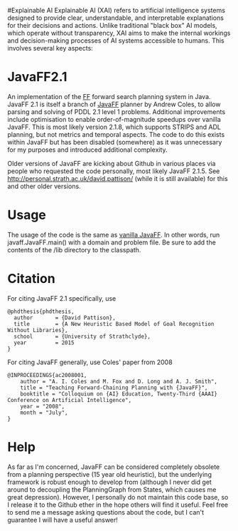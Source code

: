 #Explainable AI
Explainable AI (XAI) refers to artificial intelligence systems designed to provide clear, understandable, and interpretable explanations for their decisions and actions. Unlike traditional "black box" AI models, which operate without transparency, XAI aims to make the internal workings and decision-making processes of AI systems accessible to humans. This involves several key aspects:


# JavaFF2.1
An implementation of the [FF](https://fai.cs.uni-saarland.de/hoffmann/ff.html) forward search planning system in Java. JavaFF 2.1 is itself a branch of [JavaFF](https://nms.kcl.ac.uk/planning/software/javaff.html) planner by Andrew Coles, to allow parsing and solving of PDDL 2.1 level 1 problems. Additional improvements include optimisation to enable order-of-magnitude speedups over vanilla JavaFF. This is most likely version 2.1.8, which supports STRIPS and ADL planning, but not metrics and temporal aspects. The code to do this exists within JavaFF but has been disabled (somewhere) as it was unnecessary for my purposes and introduced additional complexity. 

Older versions of JavaFF are kicking about Github in various places via people who requested the code personally, most likely JavaFF 2.1.5. See http://personal.strath.ac.uk/david.pattison/ (while it is still available) for this and other older versions.

# Usage
The usage of the code is the same as [vanilla JavaFF](https://nms.kcl.ac.uk/planning/software/javaff.html). In other words, run javaff.JavaFF.main() with a domain and problem file.  Be sure to add the contents of the /lib directory to the classpath.

# Citation

For citing JavaFF 2.1 specifically, use 

```
@phdthesis{phdthesis,
  author       = {David Pattison}, 
  title        = {A New Heuristic Based Model of Goal Recognition Without Libraries},
  school       = {University of Strathclyde},
  year         = 2015
}
```

For citing JavaFF generally, use Coles' paper from 2008

```
@INPROCEEDINGS{ac2008001,
	author = "A. I. Coles and M. Fox and D. Long and A. J. Smith",
	title = "Teaching Forward-Chaining Planning with {JavaFF}",
	booktitle = "Colloquium on {AI} Education, Twenty-Third {AAAI} Conference on Artificial Intelligence",
	year = "2008",
	month = "July",
}
```



# Help
As far as I'm concerned, JavaFF can be considered completely obsolete from a planning perspective (15 year old heuristic), but the underlying framework is robust enough to develop from (although I never did get around to decoupling the PlanningGraph from States, which causes me great depression). However, I personally do not maintain this code base, so I release it to the Github ether in the hope others will find it useful. Feel free to send me a message asking questions about the code, but I can't guarantee I will have a useful answer!
